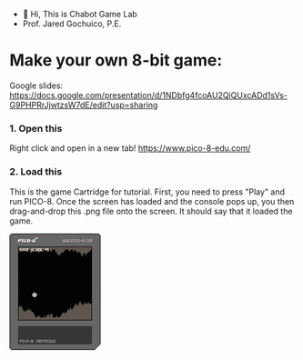 - 👋 Hi, This is Chabot Game Lab
- Prof. Jared Gochuico, P.E.


# Make your own 8-bit game:






Google slides: https://docs.google.com/presentation/d/1NDbfg4fcoAU2QiQUxcADd1sVs-G9PHPRrJjwtzsW7dE/edit?usp=sharing


### 1. Open this
Right click and open in a new tab!
https://www.pico-8-edu.com/

### 2. Load this
This is the game Cartridge for tutorial. 
First, you need to press "Play" and run PICO-8. 
Once the screen has loaded and the console pops up, you then drag-and-drop this .png file onto the screen. It should say that it loaded the game.

![alt text here](https://raw.githubusercontent.com/chabotgamelab/chabotgamelab/main/my_game.p8.png)




<!---
chabotgamelab/chabotgamelab is a ✨ special ✨ repository because its `README.md` (this file) appears on your GitHub profile.
You can click the Preview link to take a look at your changes.
--->

